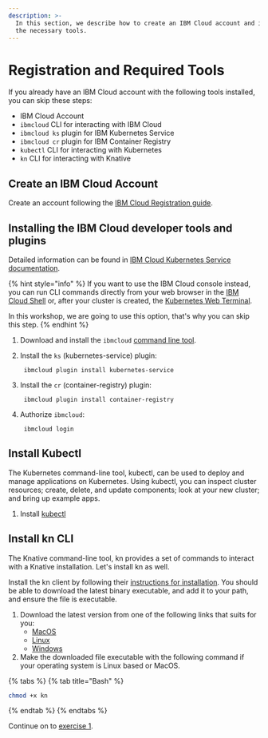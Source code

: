 ```yaml
---
description: >-
  In this section, we describe how to create an IBM Cloud account and install
  the necessary tools.
---
```


# Registration and Required Tools

If you already have an IBM Cloud account with the following tools installed, you can skip these steps:

* IBM Cloud Account
* `ibmcloud` CLI for interacting with IBM Cloud
* `ibmcloud ks` plugin for IBM Kubernetes Service
* `ibmcloud cr` plugin for IBM Container Registry
* `kubectl` CLI for interacting with Kubernetes
* `kn` CLI for interacting with Knative

## Create an IBM Cloud Account

Create an account following the [IBM Cloud Registration guide](https://volaka.gitbook.io/ibm-cloud-registration/).

## Installing the IBM Cloud developer tools and plugins

Detailed information can be found in [IBM Cloud Kubernetes Service documentation](https://cloud.ibm.com/docs/containers?topic=containers-cs_cli_install#cs_cli_install_steps).

{% hint style="info" %}
If you want to use the IBM Cloud console instead, you can run CLI commands directly from your web browser in the [IBM Cloud Shell](https://cloud.ibm.com/docs/containers?topic=containers-cs_cli_install#cloud-shell) or, after your cluster is created, the [Kubernetes Web Terminal](https://cloud.ibm.com/docs/containers?topic=containers-cs_cli_install#cli_web).

In this workshop, we are going to use this option, that's why you can skip this step.
{% endhint %}

1. Download and install the `ibmcloud` [command line tool](https://cloud.ibm.com/docs/cli?topic=cloud-cli-install-ibmcloud-cli#shell_install).
2. Install the `ks` \(kubernetes-service\) plugin:

   ```text
    ibmcloud plugin install kubernetes-service
   ```

3. Install the `cr` \(container-registry\) plugin:

   ```text
    ibmcloud plugin install container-registry
   ```

4. Authorize `ibmcloud`:

   ```text
    ibmcloud login
   ```

## Install Kubectl

The Kubernetes command-line tool, kubectl, can be used to deploy and manage applications on Kubernetes. Using kubectl, you can inspect cluster resources; create, delete, and update components; look at your new cluster; and bring up example apps.

1. Install [kubectl](https://kubernetes.io/docs/tasks/tools/install-kubectl/#install-kubectl)

## Install kn CLI

The Knative command-line tool, kn provides a set of commands to interact with a Knative installation. Let's install kn as well.

Install the kn client by following their [instructions for installation](https://github.com/knative/client/blob/master/docs/README.md#installing-kn). You should be able to download the latest binary executable, and add it to your path, and ensure the file is executable.

1. Download the latest version from one of the following links that suits for you:
   * [MacOS](https://storage.googleapis.com/knative-nightly/client/latest/kn-darwin-amd64)
   * [Linux](https://storage.googleapis.com/knative-nightly/client/latest/kn-linux-amd64)
   * [Windows](https://storage.googleapis.com/knative-nightly/client/latest/kn-windows-amd64.exe)
2. Make the downloaded file executable with the following command if your operating system is Linux based or MacOS.

{% tabs %}
{% tab title="Bash" %}
```bash
chmod +x kn
```
{% endtab %}
{% endtabs %}



Continue on to [exercise 1](exercise-1.md).

